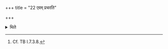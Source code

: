 +++
title = "22 एवम् प्रचरति"

+++

<details><summary>थिते</summary>

22. In this manner he performs (the ritual of both the parts).[^1]   

[^1]: Cf. TB I.7.3.8.  
</details>
